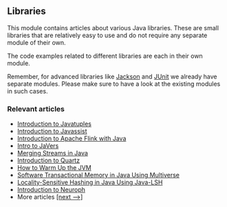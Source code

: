 ## Libraries

This module contains articles about various Java libraries. 
These are small libraries that are relatively easy to use and do not require any separate module of their own.

The code examples related to different libraries are each in their own module.

Remember, for advanced libraries like [Jackson](/jackson) and [JUnit](/testing-modules) we already have separate modules. Please make sure to have a look at the existing modules in such cases.

### Relevant articles

- [Introduction to Javatuples](https://www.surya.com/java-tuples)
- [Introduction to Javassist](https://www.surya.com/javassist)
- [Introduction to Apache Flink with Java](https://www.surya.com/apache-flink)
- [Intro to JaVers](https://www.surya.com/javers)
- [Merging Streams in Java](https://www.surya.com/java-merge-streams)
- [Introduction to Quartz](https://www.surya.com/quartz)
- [How to Warm Up the JVM](https://www.surya.com/java-jvm-warmup)
- [Software Transactional Memory in Java Using Multiverse](https://www.surya.com/java-multiverse-stm)
- [Locality-Sensitive Hashing in Java Using Java-LSH](https://www.surya.com/locality-sensitive-hashing)
- [Introduction to Neuroph](https://www.surya.com/neuroph)
- More articles [[next -->]](/libraries-2)
